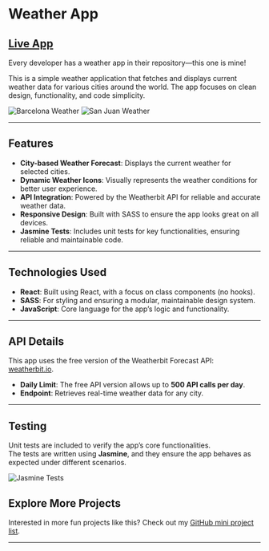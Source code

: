 # Weather App

## [Live App](https://weather-app-nine-rho-49.vercel.app/)
Every developer has a weather app in their repository—this one is mine!

This is a simple weather application that fetches and displays current weather data for various cities around the world. The app focuses on clean design, functionality, and code simplicity.

![Barcelona Weather](./doc/barcelona-weather.png)
![San Juan Weather](./doc/san-juan-weather.png)

---

## Features

- **City-based Weather Forecast**: Displays the current weather for selected cities.
- **Dynamic Weather Icons**: Visually represents the weather conditions for better user experience.
- **API Integration**: Powered by the Weatherbit API for reliable and accurate weather data.
- **Responsive Design**: Built with SASS to ensure the app looks great on all devices.
- **Jasmine Tests**: Includes unit tests for key functionalities, ensuring reliable and maintainable code.

---

## Technologies Used

- **React**: Built using React, with a focus on class components (no hooks).
- **SASS**: For styling and ensuring a modular, maintainable design system.
- **JavaScript**: Core language for the app’s logic and functionality.

---

## API Details

This app uses the free version of the Weatherbit Forecast API: [weatherbit.io](https://www.weatherbit.io/).  
- **Daily Limit**: The free API version allows up to **500 API calls per day**.  
- **Endpoint**: Retrieves real-time weather data for any city.

---

## Testing

Unit tests are included to verify the app’s core functionalities.  
The tests are written using **Jasmine**, and they ensure the app behaves as expected under different scenarios.

![Jasmine Tests](./doc/test-jasmine.png)


## Explore More Projects

Interested in more fun projects like this? Check out my [GitHub mini project list](https://github.com/stars/nicopixeldev/lists/mini-project).

---
